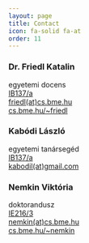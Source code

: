 ```yaml
---
layout: page
title: Contact
icon: fa-solid fa-at
order: 11
---
```


### Dr. Friedl Katalin

egyetemi docens  
[IB137/a](https://www.szit.bme.hu/rolunk/kapcsolat.html)  
[friedl(at)cs.bme.hu](mailto:friedl@cs.bme.hu)  
[cs.bme.hu/~friedl](https://cs.bme.hu/~friedl)

### Kabódi László

egyetemi tanársegéd  
[IB137/a](https://www.szit.bme.hu/rolunk/kapcsolat.html)  
[kabodil(at)gmail.com](mailto:kabodil@gmail.com)

### Nemkin Viktória

doktorandusz  
[IE216/3](https://www.szit.bme.hu/rolunk/kapcsolat.html)  
[nemkin(at)cs.bme.hu](mailto:nemkin@cs.bme.hu)  
[cs.bme.hu/~nemkin](https://cs.bme.hu/~nemkin)
